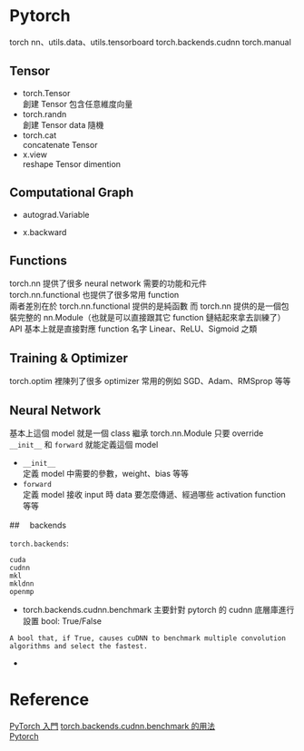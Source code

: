 # Pytorch

torch nn、utils.data、utils.tensorboard
torch.backends.cudnn
torch.manual

## Tensor

- torch.Tensor  
  創建 Tensor 包含任意維度向量
- torch.randn  
  創建 Tensor data 隨機
- torch.cat  
   concatenate Tensor
- x.view  
  reshape Tensor dimention

## Computational Graph

- autograd.Variable

- x.backward

## Functions

torch.nn 提供了很多 neural network 需要的功能和元件  
torch.nn.functional 也提供了很多常用 function  
兩者差別在於 torch.nn.functional 提供的是純函數 而 torch.nn 提供的是一個包裝完整的 nn.Module（也就是可以直接跟其它 function 鏈結起來拿去訓練了）  
API 基本上就是直接對應 function 名字 Linear、ReLU、Sigmoid 之類

## Training & Optimizer

torch.optim 裡陳列了很多 optimizer 常用的例如 SGD、Adam、RMSprop 等等

## Neural Network

基本上這個 model 就是一個 class 繼承 torch.nn.Module 只要 override `__init__` 和 `forward` 就能定義這個 model

- `__init__`  
  定義 model 中需要的參數，weight、bias 等等
- `forward`  
  定義 model 接收 input 時 data 要怎麼傳遞、經過哪些 activation function 等等

##　 backends

`torch.backends`:

```
cuda
cudnn
mkl
mkldnn
openmp
```

- torch.backends.cudnn.benchmark 主要針對 pytorch 的 cudnn 底層庫進行設置 bool: True/False

```
A bool that, if True, causes cuDNN to benchmark multiple convolution algorithms and select the fastest.
```

-

# Reference

[PyTorch 入門](https://medium.com/pyladies-taiwan/%E6%B7%B1%E5%BA%A6%E5%AD%B8%E7%BF%92%E6%96%B0%E6%89%8B%E6%9D%91-pytorch%E5%85%A5%E9%96%80-511df3c1c025)
[torch.backends.cudnn.benchmark 的用法](https://blog.csdn.net/leviopku/article/details/121661020)  
[Pytorch](https://pytorch.org/docs/stable/backends.html)

